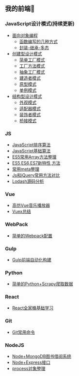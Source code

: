 ## 我的前端🐘


### JavaScript设计模式(持续更新)
- <a href="javascript:;">面向对象编程</a>
    - [函数编写的几种方式](https://github.com/angelasubi/design-patterns/blob/master/demo1/1.js)
    - [封装-继承-多态](https://github.com/angelasubi/design-patterns/blob/master/demo1/2.js)
- <a href="javascript:;">创建型设计模式</a>
    - [简单工厂模式](https://github.com/angelasubi/design-patterns/blob/master/demo2/1.js)
    - [工厂方法模式](https://github.com/angelasubi/design-patterns/blob/master/demo2/2.js)
    - [抽象工厂模式](https://github.com/angelasubi/design-patterns/blob/master/demo2/3.js)
    - [建造者模式](https://github.com/angelasubi/design-patterns/blob/master/demo2/4.js)
    - [原型模式](https://github.com/angelasubi/design-patterns/blob/master/demo2/5.js)
    - [单例模式](https://github.com/angelasubi/design-patterns/blob/master/demo2/6.js)
- <a href="javascript:;">结构型设计模式</a>
    - [外观模式](https://github.com/angelasubi/design-patterns/blob/master/demo3/1.js)
    - [适配器模式](https://github.com/angelasubi/design-patterns/blob/master/demo3/2.js)
    - [装饰者模式](https://github.com/angelasubi/design-patterns/blob/master/demo3/3.js)
    - [桥接模式](https://github.com/angelasubi/design-patterns/blob/master/demo3/4.js)

### JS
- [JavaScript排序算法](https://github.com/angelasubi/article/blob/master/js-sort-algorithm.md)  
- [JavaScript基础算法](https://github.com/angelasubi/article/blob/master/js-common-algorithm.md)  
- [ES5常用Array方法整理](https://github.com/angelasubi/article/blob/master/es5-array.md)  
- [ES5,ES6,ES7新特性,方法](https://github.com/angelasubi/article/blob/master/es5-es6-es7.md)  
- [常用meta整理](https://github.com/angelasubi/article/blob/master/css-meta.md)  
- [Js和jQuery常用方法对比](https://github.com/angelasubi/article/blob/master/jquery-vs-js.md)
- [Lodash源码分析](https://github.com/angelasubi/lodash)

### Vue
- [高仿Vue音乐播放器](https://github.com/angelasubi/vue-music)  
- [Vuex总结](https://github.com/angelasubi/article/blob/master/vuex.md)  


### WebPack
- [简单的Webpack配置](https://github.com/angelasubi/webpack)

### Gulp
- [Gulp前端自动化构建](https://github.com/angelasubi/article/blob/master/gulp.md)

### Python
- [简单的Python+Scrapy爬取数据](https://github.com/angelasubi/python-scrapy)

### React
- [React全家桶基础学习](https://github.com/angelasubi/react)

### Git
- [Git常用命令](https://github.com/angelasubi/article/blob/master/git-shell.md)

### NodeJS
- [Node+MongoDB图书借阅系统](https://github.com/angelasubi/library-borrow)
- [Node+Express接口](https://github.com/angelasubi/node-express)
- [process对象整理](https://github.com/angelasubi/article/blob/master/node-process.md)

